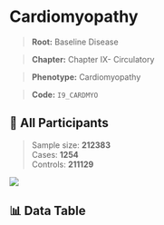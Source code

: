 # Cardiomyopathy

> **Root:** Baseline Disease  

> **Chapter:** Chapter IX- Circulatory  

> **Phenotype:** Cardiomyopathy  

> **Code:** `I9_CARDMYO`

## 🧪 All Participants  
> Sample size: **212383**  
> Cases: **1254**  
> Controls: **211129**
<img src="/Sensitive/Figures/ALL/Incidence/I9_CARDMYO.png"/>

## 📊 Data Table
<CsvTableMRF src="/Sensitive/Data/ALL/Incidence/COX_I9_CARDMYO.csv"/>

